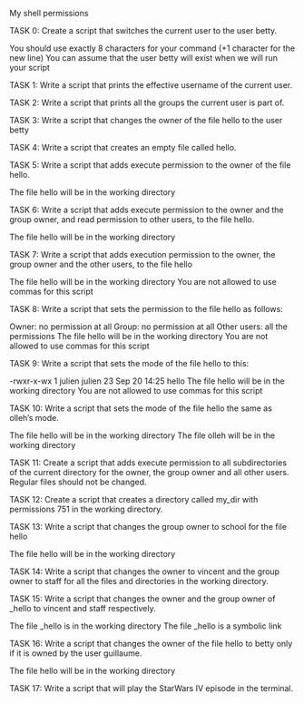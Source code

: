 My shell permissions

TASK 0:
Create a script that switches the current user to the user betty.

You should use exactly 8 characters for your command (+1 character for the new line)
You can assume that the user betty will exist when we will run your script

TASK 1:
Write a script that prints the effective username of the current user.

TASK 2:
Write a script that prints all the groups the current user is part of.

TASK 3:
Write a script that changes the owner of the file hello to the user betty

TASK 4:
Write a script that creates an empty file called hello.

TASK 5:
Write a script that adds execute permission to the owner of the file hello.

The file hello will be in the working directory

TASK 6:
Write a script that adds execute permission to the owner and the group owner, and read permission to other users, to the file hello.

The file hello will be in the working directory

TASK 7:
Write a script that adds execution permission to the owner, the group owner and the other users, to the file hello

The file hello will be in the working directory
You are not allowed to use commas for this script

TASK 8:
Write a script that sets the permission to the file hello as follows:

Owner: no permission at all
Group: no permission at all
Other users: all the permissions
The file hello will be in the working directory You are not allowed to use commas for this script

TASK 9:
Write a script that sets the mode of the file hello to this:

-rwxr-x-wx 1 julien julien 23 Sep 20 14:25 hello
The file hello will be in the working directory
You are not allowed to use commas for this script

TASK 10:
Write a script that sets the mode of the file hello the same as olleh’s mode.

The file hello will be in the working directory
The file olleh will be in the working directory

TASK 11:
Create a script that adds execute permission to all subdirectories of the current directory for the owner, the group owner and all other users. Regular files should not be changed.

TASK 12:
Create a script that creates a directory called my_dir with permissions 751 in the working directory.

TASK 13:
Write a script that changes the group owner to school for the file hello

The file hello will be in the working directory

TASK 14:
Write a script that changes the owner to vincent and the group owner to staff for all the files and directories in the working directory.

TASK 15:
Write a script that changes the owner and the group owner of _hello to vincent and staff respectively.

The file _hello is in the working directory
The file _hello is a symbolic link

TASK 16:
Write a script that changes the owner of the file hello to betty only if it is owned by the user guillaume.

The file hello will be in the working directory

TASK 17:
Write a script that will play the StarWars IV episode in the terminal.
